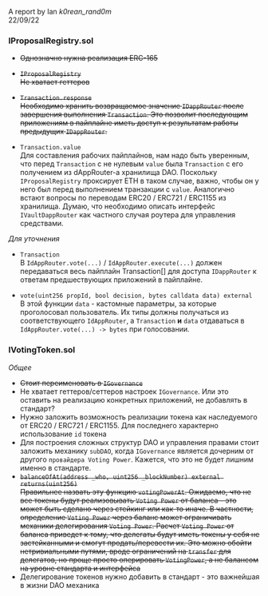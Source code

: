 A report by Ian _k0rean_rand0m_<br>
22/09/22

### IProposalRegistry.sol

-   ~~Однозначно нужна реализация ERC-165~~

-   ~~`IProposalRegistry`<br>
    Не хватает геттеров~~

-   ~~`Transaction.response`<br>
    Необходимо хранить возвращаемое значение `IDappRouter` после завершения выполнения `Transaction`. Это позволит
    последующим приложениям в пайплайне иметь доступ к результатам работы предыдущих `IDappRouter`.~~

-   `Transaction.value`<br>
    Для составления рабочих пайплайнов, нам надо быть уверенным, что перед `Transaction` с не нулевым `value` была
    `Transaction` с его получением из dAppRouter-а хранилища DAO. Поскольку `IProposalRegistry` проксирует ETH в таком
    случае, важно, чтобы он у него был перед выполнением транзакции с `value`. Аналогично встают вопросы по переводам
    ERC20 / ERC721 / ERC1155 из хранилища. Думаю, что необходимо описать интерфейс `IVaultDappRouter` как частного
    случая роутера для управления средствами.

_Для уточнения_

-   `Transaction`<br>
    В `IdAppRouter.vote(...)` / `IdAppRouter.execute(...)` должен передаваться весь пайплайн Transaction[] для доступа
    `IDappRouter` к ответам предшествующих приложений в пайплайне.

-   `vote(uint256 propId, bool decision, bytes calldata data) external`<br>
    В этой функции `data` - кастомные параметры, за которые проголосовал пользователь. Их типы должны получаться из
    соответствующего `IdAppRouter`, а `Transaction` **и** `data` отдаваться в `IdAppRouter.vote(...) -> bytes` при
    голосовании.

### IVotingToken.sol

_Общее_

-   ~~Стоит переименовать в `IGovernance`~~
-   Не хватает геттеров/сеттеров настроек `IGovernance`. Или это оставить на реализацию конкретных приложений, не
    добавлять в стандарт?
-   Нужно заложить возможность реализации токена как наследуемого от ERC20 / ERC721 / ERC1155. Для последнего
    характерно использование `id` токена
-   Для построения сложных структур DAO и управления правами стоит заложить механику `subDAO`, когда `IGovernance`
    является дочерним от другого `провайдера Voting Power`. Кажется, что это не будет лишним именно в стандарте.
-   ~~`balanceOfAt(address _who, uint256 _blockNumber) external returns(uint256)`<br>
    Правильнее назвать эту функцию `votingPowerAt`. Ожидаемо, что не все токены будут реализовывать `Voting Power` от
    баланса - это может быть сделано через стейкинг или как-то иначе. В частности, определение `Voting Power` через
    баланс может ограничивать механики делегирования `Voting Power`. Расчет `Voting Power` от баланса приведет к тому,
    что делегаты будут иметь токены у себя не застейканными и смогут продать/перевести их. Это можно обойти
    нетривиальными путями, вроде ограничений на `transfer` для делегатов, но проще просто оперировать `VotingPower`, а
    не балансом на уровне стандарта и интерфейса~~
-   Делегирование токенов нужно добавить в стандарт - это важнейшая в жизни DAO механика
